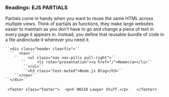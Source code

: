 
### Readings: EJS PARTIALS

Partials come in handy when you want to reuse the same HTML across multiple views. Think of partials as functions, they make large websites easier to maintain as you don’t have to go and change a piece of text in every page it appears in. Instead, you define that reusable bundle of code in a file andinclude it wherever you need it.


<!-- views/partials/navbar.ejs -->
    ``<div class="header clearfix">``
      ``  <nav>``
        ``    <ul class="nav nav-pills pull-right">``
           ``     <li role="presentation"><a href="/">Home</a></li>``
            ``</ul>``
            ``<h3 class="text-muted">Node.js Blog</h3>``
        ``</nav>``
    ``</div>``

<!-- views/partials/footer.ejs -->
   `` <footer class="footer">``
      ``  <p>© 90210 Lawyer Stuff.</p>``
 ``   </footer>``
 
